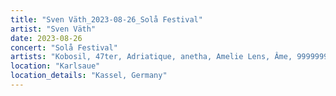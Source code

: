 ```yaml
---
title: "Sven Väth_2023-08-26_Solå Festival"
artist: "Sven Väth"
date: 2023-08-26
concert: "Solå Festival"
artists: "Kobosil, 47ter, Adriatique, anetha, Amelie Lens, Âme, 999999999, Adam Beyer, Anna Reusch, Sven Väth, Marek Hemmann, 070 Shake"
location: "Karlsaue"
location_details: "Kassel, Germany"
---
```

